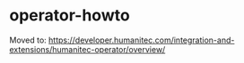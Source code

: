 # operator-howto
Moved to: https://developer.humanitec.com/integration-and-extensions/humanitec-operator/overview/